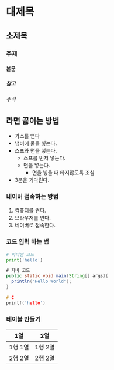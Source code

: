 # 대제목
## 소제목
### 주제
#### 본문
##### 참고
###### 주석

## 라면 끓이는 방법
- 가스를 연다
- 냄비에 물을 넣는다.
- 스프와 면을 넣는다.
  - 스프를 먼저 넣는다.
  - 면을 넣는다.
    - 면을 넣을 때 타지않도록 조심
- 3분을 기다린다.

### 네이버 접속하는 방법
1. 컴퓨터를 켠다.
2. 브라우저를 연다.
3. 네이버로 접속한다.

### 코드 입력 하는 법

```python
# 파이썬 코드
print('hello')
```

```java
# 자바 코드
public static void main(String[] args){
  println("Hello World");
}
```

```C
# C
printf('hello')
```

### 테이블 만들기
|1열|2열|
|----|----|
|1행 1열|1행 2열|
|2행 2열 |2행 2열|









